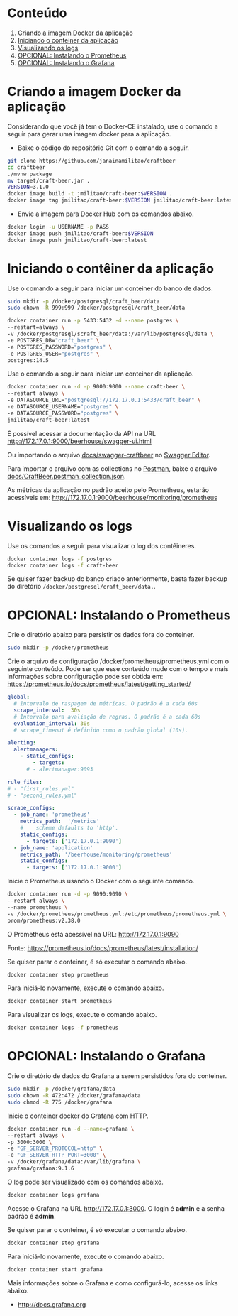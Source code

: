 [Criando a imagem Docker da aplicação]: #criando-a-imagem-docker-da-aplicação
[Iniciando o conteiner da aplicação]: #inciando-o-conteiner-da-aplicação
[Visualizando os logs]: #visualizando-os-logs
[OPCIONAL: Instalando o Prometheus]: #opcional:-instalando-o-prometheus
[OPCIONAL: Instalando o Grafana]: #opcional:-instalando-o-grafana

# Conteúdo
1. [Criando a imagem Docker da aplicação][Criando a imagem Docker da aplicação]
2. [Iniciando o conteiner da aplicação][Iniciando o conteiner da aplicação]
3. [Visualizando os logs][Visualizando os logs]
4. [OPCIONAL: Instalando o Prometheus][OPCIONAL: Instalando o Prometheus]
5. [OPCIONAL: Instalando o Grafana][OPCIONAL: Instalando o Grafana]


# Criando a imagem Docker da aplicação

Considerando que você já tem o Docker-CE instalado, use o
comando a seguir para gerar uma imagem docker para a aplicação.

* Baixe o código do repositório Git com o comando a seguir.

```sh
git clone https://github.com/janainamilitao/craftbeer
cd craftbeer
./mvnw package
mv target/craft-beer.jar .
VERSION=3.1.0
docker image build -t jmilitao/craft-beer:$VERSION .
docker image tag jmilitao/craft-beer:$VERSION jmilitao/craft-beer:latest
```

* Envie a imagem para Docker Hub com os comandos abaixo.

```sh
docker login -u USERNAME -p PASS
docker image push jmilitao/craft-beer:$VERSION
docker image push jmilitao/craft-beer:latest
```

# Iniciando o contêiner da aplicação

Use o comando a seguir para iniciar um conteiner do banco de dados.

```sh
sudo mkdir -p /docker/postgresql/craft_beer/data
sudo chown -R 999:999 /docker/postgresql/craft_beer/data

docker container run -p 5433:5432 -d --name postgres \
--restart=always \
-v /docker/postgresql/scraft_beer/data:/var/lib/postgresql/data \
-e POSTGRES_DB="craft_beer" \
-e POSTGRES_PASSWORD="postgres" \
-e POSTGRES_USER="postgres" \
postgres:14.5
```

Use o comando a seguir para iniciar um conteiner da aplicação.

```sh
docker container run -d -p 9000:9000 --name craft-beer \
--restart always \
-e DATASOURCE_URL="postgresql://172.17.0.1:5433/craft_beer" \
-e DATASOURCE_USERNAME="postgres" \
-e DATASOURCE_PASSWORD="postgres" \
jmilitao/craft-beer:latest
```

É possível acessar a documentação da API na URL http://172.17.0.1:9000/beerhouse/swagger-ui.html

Ou importando o arquivo [docs/swagger-craftbeer](docs/swagger-craftbeer) no [Swagger Editor](https://editor.swagger.io).

Para importar o arquivo com as collections no [Postman](https://www.postman.com), baixe o arquivo [docs/CraftBeer.postman_collection.json](docs/CraftBeer.postman_collection.json).

As métricas da aplicação no padrão aceito pelo Prometheus, estarão acessíveis em:
http://172.17.0.1:9000/beerhouse/monitoring/prometheus

# Visualizando os logs

Use os comandos a seguir para visualizar o log dos contêineres.

```sh
docker container logs -f postgres
docker container logs -f craft-beer
```

Se quiser fazer backup do banco criado anteriormente, basta fazer backup do diretório ``/docker/postgresql/craft_beer/data.``.

# OPCIONAL: Instalando o Prometheus

Crie o diretório abaixo para persistir os dados fora do conteiner.

```sh
sudo mkdir -p /docker/prometheus
```

Crie o arquivo de configuração /docker/prometheus/prometheus.yml com o seguinte conteúdo. 
Pode ser que esse conteúdo mude com o tempo e mais informações sobre configuração pode ser obtida em: https://prometheus.io/docs/prometheus/latest/getting_started/

```yaml
global:
  # Intervalo de raspagem de métricas. O padrão é a cada 60s
  scrape_interval:  30s
  # Intervalo para avaliação de regras. O padrão é a cada 60s
  evaluation_interval: 30s
  # scrape_timeout é definido como o padrão global (10s).

alerting:
  alertmanagers:
    - static_configs:
        - targets:
      # - alertmanager:9093

rule_files:
# - "first_rules.yml"
# - "second_rules.yml"

scrape_configs:
  - job_name: 'prometheus'
    metrics_path:  '/metrics'
    #    scheme defaults to 'http'.
    static_configs:
      - targets: ['172.17.0.1:9090']
  - job_name: 'application'
    metrics_path: '/beerhouse/monitoring/prometheus'
    static_configs:
      - targets: ['172.17.0.1:9000']
```

Inicie o Prometheus usando o Docker com o seguinte comando.

```sh
docker container run -d -p 9090:9090 \
--restart always \
--name prometheus \
-v /docker/prometheus/prometheus.yml:/etc/prometheus/prometheus.yml \
prom/prometheus:v2.38.0
```

O Prometheus está acessível na URL: http://172.17.0.1:9090

Fonte: https://prometheus.io/docs/prometheus/latest/installation/

Se quiser parar o conteiner, é só executar o comando abaixo.

```sh
docker container stop prometheus
```

Para iniciá-lo novamente, execute o comando abaixo.

```sh
docker container start prometheus
```

Para visualizar os logs, execute o comando abaixo.

```sh
docker container logs -f prometheus
```

# OPCIONAL: Instalando o Grafana

Crie o diretório de dados do Grafana a serem persistidos fora do conteiner.

```sh
sudo mkdir -p /docker/grafana/data
sudo chown -R 472:472 /docker/grafana/data
sudo chmod -R 775 /docker/grafana
```

Inicie o conteiner docker do Grafana com HTTP.

```sh
docker container run -d --name=grafana \
--restart always \
-p 3000:3000 \
-e "GF_SERVER_PROTOCOL=http" \
-e "GF_SERVER_HTTP_PORT=3000" \
-v /docker/grafana/data:/var/lib/grafana \
grafana/grafana:9.1.6
```

O log pode ser visualizado com os comandos abaixo.

```sh
docker container logs grafana
```

Acesse o Grafana na URL http://172.17.0.1:3000. O login é **admin** e a senha padrão é **admin**.

Se quiser parar o conteiner, é só executar o comando abaixo.

```sh
docker container stop grafana
```

Para iniciá-lo novamente, execute o comando abaixo.

```sh
docker container start grafana
```

Mais informações sobre o Grafana e como configurá-lo, acesse os links abaixo.

* http://docs.grafana.org